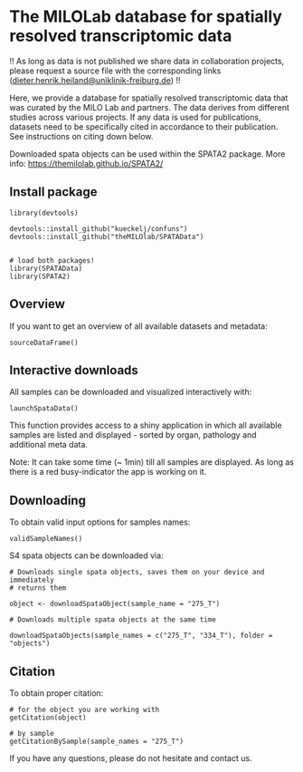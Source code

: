 # The MILOLab database for spatially resolved transcriptomic data

!! As long as data is not published we share data in collaboration projects, please request a source file with the corresponding links (dieter.henrik.heiland@uniklinik-freiburg.de) !!

Here, we provide a database for spatially resolved transcriptomic data that was curated by the MILO Lab and partners. The data derives from different studies across various projects. If any data is used for publications, datasets need to be specifically cited in accordance to their publication. See
instructions on citing down below.

Downloaded spata objects can be used within the SPATA2 package. More info: https://themilolab.github.io/SPATA2/

## Install package

```
library(devtools)

devtools::install_github("kueckelj/confuns")
devtools::install_github("theMILOlab/SPATAData")

```

```

# load both packages!
library(SPATAData)
library(SPATA2)

```

## Overview

If you want to get an overview of all available datasets and metadata:

```
sourceDataFrame()

```

## Interactive downloads

All samples can be downloaded and visualized interactively with: 

```
launchSpataData()

```
This function provides access to a shiny application in which all available samples 
are listed and displayed - sorted by organ, pathology and additional meta data. 

Note: It can take some time (~ 1min) till all samples are displayed.
As long as there is a red busy-indicator the app is working on it. 


## Downloading

To obtain valid input options for samples names: 

```
validSampleNames()

```

S4 spata objects can be downloaded via: 

```
# Downloads single spata objects, saves them on your device and immediately
# returns them

object <- downloadSpataObject(sample_name = "275_T")

# Downloads multiple spata objects at the same time  

downloadSpataObjects(sample_names = c("275_T", "334_T"), folder = "objects")

```

## Citation

To obtain proper citation: 

```
# for the object you are working with
getCitation(object)

# by sample 
getCitationBySample(sample_names = "275_T")

```

If you have any questions, please do not hesitate and contact us. 






